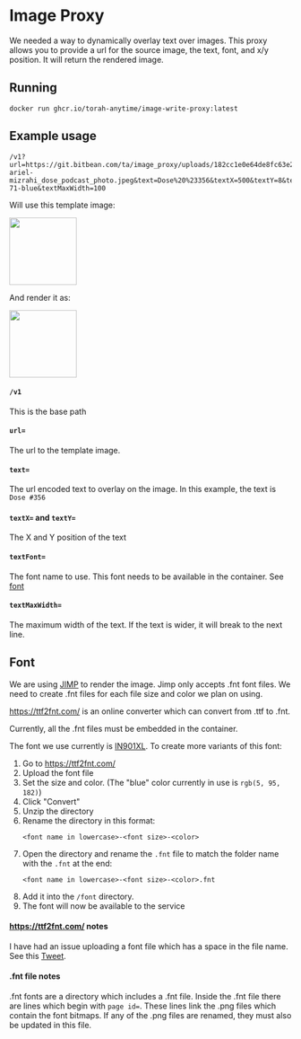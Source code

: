 # Image Proxy

We needed a way to dynamically overlay text over images. This proxy allows you to provide a url for the source image, the text, font, and x/y position. It will return the rendered image.

## Running

```
docker run ghcr.io/torah-anytime/image-write-proxy:latest
```

## Example usage
```
/v1?url=https://git.bitbean.com/ta/image_proxy/uploads/182cc1e0e64de8fc63e2f23341ba5e87/r-ariel-mizrahi_dose_podcast_photo.jpeg&text=Dose%20%23356&textX=500&textY=8&textFont=in901xl-71-blue&textMaxWidth=100
```
Will use this template image:

<img src="https://user-images.githubusercontent.com/34072688/130798640-e93a4694-9a2c-4f97-8228-0d3987e8c9af.jpeg"  width="120">

And render it as:

<img src="https://user-images.githubusercontent.com/34072688/130798737-934af418-546d-4ccd-a5c5-e04a988da5ee.png"  width="120">

#### `/v1`
This is the base path

#### `url=`
The url to the template image.

#### `text=`
The url encoded text to overlay on the image. In this example, the text is `Dose #356`

#### `textX=` and `textY=`
The X and Y position of the text

#### `textFont=`
The font name to use. This font needs to be available in the container. See [font](#font)

#### `textMaxWidth=`
The maximum width of the text. If the text is wider, it will break to the next line.

## Font
We are using [JIMP](https://github.com/oliver-moran/jimp) to render the image. Jimp only accepts .fnt font files. We need to create .fnt files for each file size and color we plan on using.

https://ttf2fnt.com/ is an online converter which can convert from .ttf to .fnt.

Currently, all the .fnt files must be embedded in the container.

The font we use currently is [IN901XL](/font/ttf/IN901XK.ttf). To create more variants of this font:

1. Go to https://ttf2fnt.com/
1. Upload the font file
1. Set the size and color. (The "blue" color currently in use is `rgb(5, 95, 182)`)
1. Click "Convert"
1. Unzip the directory
1. Rename the directory in this format:
    ```
    <font name in lowercase>-<font size>-<color>
    ```
1. Open the directory and rename the `.fnt` file to match the folder name with the `.fnt` at the end:
    ```
    <font name in lowercase>-<font size>-<color>.fnt
    ```
1. Add it into the `/font` directory.
1. The font will now be available to the service

#### https://ttf2fnt.com/ notes
I have had an issue uploading a font file which has a space in the file name. See this [Tweet](https://twitter.com/Moshe_Grunwald/status/1425479706422521861?s=20).

#### .fnt file notes
.fnt fonts are a directory which includes a .fnt file. Inside the .fnt file there are lines which begin with `page id=`. These lines link the .png files which contain the font bitmaps. If any of the .png files are renamed, they must also be updated in this file.
